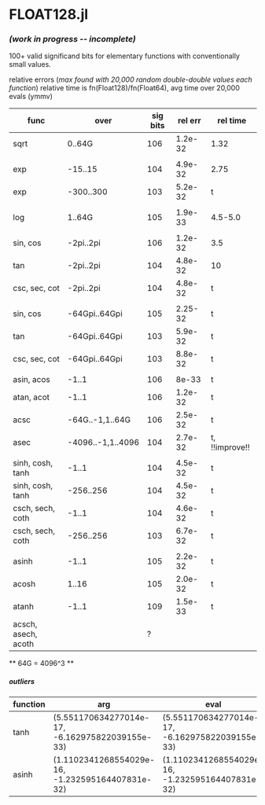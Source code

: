 # FLOAT128.jl  
### *(work in progress -- incomplete)*
100+ valid significand bits for elementary functions with conventionally small values.

  relative errors (*max found with 20,000 random double-double values each function*)
  relative time is fn(Float128)/fn(Float64), avg time over 20,000 evals (ymmv)


| func | over | sig bits | rel err | rel time |
|------|------|-----------|---------|---------|
| sqrt | 0..64G | 106 | 1.2e-32 | 1.32 |
|      |             |     |       |  |
| exp  | -15..15   | 104 | 4.9e-32 |2.75  |
| exp  | -300..300   | 103 | 5.2e-32 |t |
|      |             |     |       | |
| log  |    1..64G   | 105 | 1.9e-33 |4.5-5.0 |
|      |             |     |       | |
| sin, cos  | -2pi..2pi   | 106 | 1.2e-32 | 3.5 |
| tan  | -2pi..2pi   | 104 | 4.8e-32 | 10 |
| csc, sec, cot | -2pi..2pi | 104 | 4.8e-32 | t |
|      |             |     |       | |
| sin, cos  | -64Gpi..64Gpi   | 105 | 2.25-32 | t |
| tan  | -64Gpi..64Gpi   | 103 | 5.9e-32 | t |
| csc, sec, cot | -64Gpi..64Gpi | 103 | 8.8e-32 | t |
|      |             |     |       |
| asin, acos  | -1..1     | 106 | 8e-33 | t |
| atan, acot  | -1..1   | 106 | 1.2e-32 | t |
| acsc  | -64G..-1,1..64G | 106  | 2.5e-32  | t |
| asec  | -4096..-1,1..4096 | 104  | 2.7e-32  | t, !!improve!! |
|      |             |     |       |
| sinh, cosh, tanh  | -1..1   | 104 | 4.5e-32 | t |
| sinh, cosh, tanh  | -256..256   | 104 | 4.5e-32 | t |
| csch, sech, coth  | -1..1| 104  | 4.6e-32 | t |
| csch, sech, coth  | -256..256   | 103 | 6.7e-32 | t |
|      |            |     |       |
| asinh  | -1..1     | 105 | 2.2e-32 | t |
| acosh  |  1..16     | 105 | 2.0e-32 | t |
| atanh  | -1..1   | 109 | 1.5e-33 | t |
| acsch, asech, acoth  | | ?  |  |

** 64G = 4096^3 **

##### outliers
| function | arg | eval | true |
|----------|-----|------|------|
| tanh     |(5.551170634277014e-17, -6.162975822039155e-33) | (5.551170634277014e-17, -6.162975822039155e-33) | (5.551170634277013e-17, 6.162975822039155e-33) |
| asinh     |(1.1102341268554029e-16, -1.232595164407831e-32) | (1.1102341268554029e-16, -1.232595164407831e-32) | (1.1102341268554026e-16, 1.232595164407831e-32) |

  

